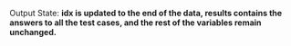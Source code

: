 Output State: **idx is updated to the end of the data, results contains the answers to all the test cases, and the rest of the variables remain unchanged.**